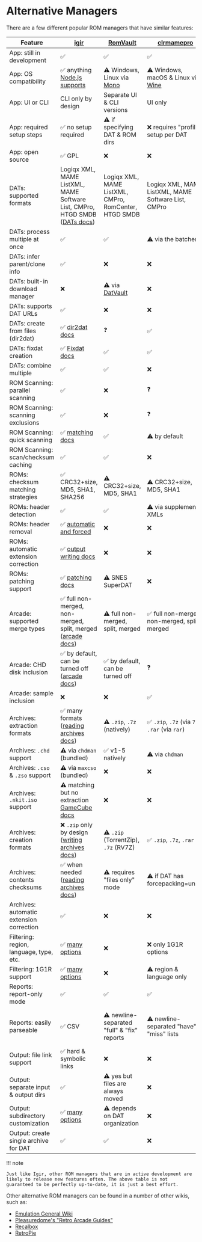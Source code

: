 # Alternative Managers

There are a few different popular ROM managers that have similar features:

| Feature                                  | [igir](index.md)                                                                                 | [RomVault](https://www.romvault.com/)                       | [clrmamepro](https://mamedev.emulab.it/clrmamepro/)           | [RomCenter](http://www.romcenter.com/)     |
|------------------------------------------|--------------------------------------------------------------------------------------------------|-------------------------------------------------------------|---------------------------------------------------------------|--------------------------------------------|
| App: still in development                | ✅                                                                                                | ✅                                                           | ✅                                                             | ❓                                          |
| App: OS compatibility                    | ✅ anything [Node.js supports](https://nodejs.org/en/download)                                    | ⚠️ Windows, Linux via [Mono](https://www.mono-project.com/) | ⚠️ Windows, macOS & Linux via [Wine](https://www.winehq.org/) | ❌ Windows only                             |
| App: UI or CLI                           | CLI only by design                                                                               | Separate UI & CLI versions                                  | UI only                                                       | UI only                                    |
| App: required setup steps                | ✅ no setup required                                                                              | ⚠️ if specifying DAT & ROM dirs                             | ❌ requires "profile" setup per DAT                            | ❌ requires per-DAT DB setup                |
| App: open source                         | ✅ GPL                                                                                            | ❌                                                           | ❌                                                             | ❌                                          |
| DATs: supported formats                  | Logiqx XML, MAME ListXML, MAME Software List, CMPro, HTGD SMDB ([DATs docs](dats/processing.md)) | Logiqx XML, MAME ListXML, CMPro, RomCenter, HTGD SMDB       | Logiqx XML, MAME ListXML, MAME Software List, CMPro           | Logiqx XML, CMPro, RomCenter               |
| DATs: process multiple at once           | ✅                                                                                                | ✅                                                           | ⚠️ via the batcher                                            | ❌                                          |
| DATs: infer parent/clone info            | ✅                                                                                                | ❌                                                           | ❌                                                             | ❌                                          |
| DATs: built-in download manager          | ❌                                                                                                | ⚠️ via [DatVault](https://www.datvault.com/)                | ❌                                                             | ❌                                          |
| DATs: supports DAT URLs                  | ✅                                                                                                | ❌                                                           | ❌                                                             | ❌                                          |
| DATs: create from files (dir2dat)        | ✅ [dir2dat docs](dats/dir2dat.md)                                                                | ❓                                                           | ✅                                                             | ❌                                          |
| DATs: fixdat creation                    | ✅ [Fixdat docs](dats/fixdats.md)                                                                 | ✅                                                           | ✅                                                             | ❌                                          |
| DATs: combine multiple                   | ✅                                                                                                | ✅                                                           | ❌                                                             | ❌                                          |
| ROM Scanning: parallel scanning          | ✅                                                                                                | ❌                                                           | ❓                                                             | ❓                                          |
| ROM Scanning: scanning exclusions        | ✅                                                                                                | ❌                                                           | ❓                                                             | ❓                                          |
| ROM Scanning: quick scanning             | ✅ [matching docs](roms/matching.md)                                                              | ✅                                                           | ⚠️ by default                                                 | ❓                                          |
| ROM Scanning: scan/checksum caching      | ✅                                                                                                | ✅                                                           | ❌                                                             | ✅                                          |
| ROMs: checksum matching strategies       | ✅ CRC32+size, MD5, SHA1, SHA256                                                                  | ⚠️ CRC32+size, MD5, SHA1                                    | ⚠️ CRC32+size, MD5, SHA1                                      | ❓                                          |
| ROMs: header detection                   | ✅                                                                                                | ✅                                                           | ⚠️ via supplemental XMLs                                      | ⚠️ via plugins                             |
| ROMs: header removal                     | ✅ [automatic and forced](roms/headers.md)                                                        | ❌                                                           | ❌                                                             | ❌                                          |
| ROMs: automatic extension correction     | ✅ [output writing docs](output/options.md#fixing-rom-extensions)                                 | ❌                                                           | ❌                                                             | ❌                                          |
| ROMs: patching support                   | ✅ [patching docs](roms/patching.md)                                                              | ⚠️ SNES SuperDAT                                            | ❌                                                             | ❌                                          |
| Arcade: supported merge types            | ✅ full non-merged, non-merged, split, merged ([arcade docs](usage/arcade.md))                    | ⚠️ full non-merged, split, merged                           | ✅ full non-merged, non-merged, split, merged                  | ⚠️ full non-merged, split, merged          |
| Arcade: CHD disk inclusion               | ✅ by default, can be turned off ([arcade docs](usage/arcade.md))                                 | ✅ by default, can be turned off                             | ❓                                                             | ❓                                          |
| Arcade: sample inclusion                 | ❌                                                                                                | ❌                                                           | ✅                                                             | ❓                                          |
| Archives: extraction formats             | ✅ many formats ([reading archives docs](input/reading-archives.md))                              | ⚠️ `.zip`, `.7z` (natively)                                 | ✅ `.zip`, `.7z` (via `7z`), `.rar` (via `rar`)                | ⚠️ `.zip`, `.7z`                           |
| Archives: `.chd` support                 | ⚠️ via `chdman` (bundled)                                                                        | ✅ v1-5 natively                                             | ⚠️ via `chdman`                                               | ⚠️ v1-4 natively                           |
| Archives: `.cso` & `.zso` support        | ⚠️ via `maxcso` (bundled)                                                                        | ❌                                                           | ❌                                                             | ❌                                          |
| Archives: `.nkit.iso` support            | ⚠️ matching but no extraction [GameCube docs](usage/console/gamecube.md#nkit)                    | ❌                                                           | ❌                                                             | ❌                                          |
| Archives: creation formats               | ❌ `.zip` only by design ([writing archives docs](output/writing-archives.md))                    | ⚠️ `.zip` (TorrentZip), `.7z` (RV7Z)                        | ✅ `.zip`, `.7z`, `.rar`                                       | ⚠️ `.zip`, `.7z`                           |
| Archives: contents checksums             | ✅ when needed ([reading archives docs](input/reading-archives.md))                               | ⚠️ requires "files only" mode                               | ⚠️ if DAT has forcepacking=unzip                              | ❓                                          |
| Archives: automatic extension correction | ✅                                                                                                | ❌                                                           | ❌                                                             | ❌                                          |
| Filtering: region, language, type, etc.  | ✅ [many options](roms/filtering-preferences.md#filters)                                          | ❌                                                           | ❌ only 1G1R options                                           | ⚠️ only at DB setup                        |
| Filtering: 1G1R support                  | ✅ [many options](roms/filtering-preferences.md#preferences-for-1g1r)                             | ❌                                                           | ⚠️ region & language only                                     | ⚠️ only at DB setup                        |
| Reports: report-only mode                | ✅                                                                                                | ✅                                                           | ✅                                                             | ✅                                          |
| Reports: easily parseable                | ✅ CSV                                                                                            | ⚠️ newline-separated "full" & "fix" reports                 | ⚠️ newline-separated "have" & "miss" lists                    | ⚠️ newline-separated "have" & "miss" lists |
| Output: file link support                | ✅ hard & symbolic links                                                                          | ❌                                                           | ❌                                                             | ❌                                          |
| Output: separate input & output dirs     | ✅                                                                                                | ⚠️ yes but files are always moved                           | ❌                                                             | ❌                                          |
| Output: subdirectory customization       | ✅ [many options](output/path-options.md)                                                         | ⚠️ depends on DAT organization                              | ❌                                                             | ❌                                          |
| Output: create single archive for DAT    | ✅                                                                                                | ✅                                                           | ❌                                                             | ❌                                          |

!!! note

    Just like Igir, other ROM managers that are in active development are likely to release new features often. The above table is not guaranteed to be perfectly up-to-date, it is just a best effort.

Other alternative ROM managers can be found in a number of other wikis, such as:

- [Emulation General Wiki](https://emulation.gametechwiki.com/index.php/ROM_managers)
- [Pleasuredome's "Retro Arcade Guides"](https://pleasuredome.miraheze.org/wiki/ROM_Manager)
- [Recalbox](https://wiki.recalbox.com/en/tutorials/utilities/rom-management)
- [RetroPie](https://retropie.org.uk/docs/Validating%2C-Rebuilding%2C-and-Filtering-ROM-Collections/)

